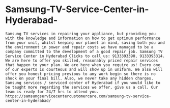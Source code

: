 # Samsung-TV-Service-Center-in-Hyderabad-
    Samsung TV services in repairing your appliance, but providing you with the knowledge and information on how to get optimum performance from your unit, whilst keeping our planet in mind, saving both you and the environment in power and repair costs we have managed to be a company committed to the development of a good repair job. Samsung TV Service Center in Hyderabad Clicks to call us: 9133393390, 9133393314. We are here to offer you skilled, reasonably priced repair services that happen to your plan. We are here when you require us! Every one of our experts is courteous and will show up in uniform. We also will offer you honest pricing previous to any work begin so there is no shock on your final bill. Also, we never take any hidden charges. Samsung services / serviced center of Hyderabad if you would like to be taught more regarding the services we offer, give us a call. Our team is ready for 24/7 hrs to attend you. https://samsungservicecentercustomercare.com/samsung-tv-service-center-in-hyderabad/
